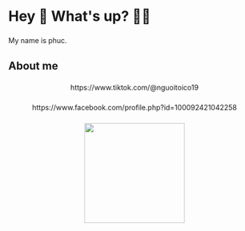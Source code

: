 <h1 align="left">Hey 👋 What's up? 🐱‍👤</h1>

###

<p align="left">My name is phuc.</p>

###

<h2 align="left">About me</h2>

###

<p align="center">https://www.tiktok.com/@nguoitoico19</p>

###

<p align="center">https://www.facebook.com/profile.php?id=100092421042258</p>

###

<div align="center">
  <img height="200" src="https://i.pinimg.com/originals/87/8c/53/878c5376b10b2f842a06fae2d386c463.gif"  />
</div>

###
